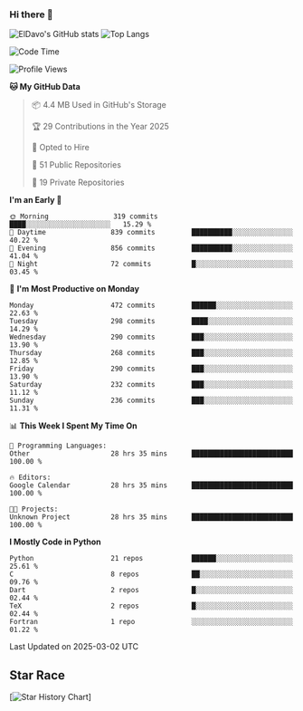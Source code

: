 ### Hi there 👋
![ElDavo's GitHub stats](https://github-readme-stats.vercel.app/api?username=ElDavoo&show_icons=true&theme=chartreuse-dark)
![Top Langs](https://github-readme-stats.vercel.app/api/top-langs/?username=ElDavoo&theme=chartreuse-dark&layout=compact)

<!--START_SECTION:waka-->
![Code Time](http://img.shields.io/badge/Code%20Time-2%2C550%20hrs%2055%20mins-blue)

![Profile Views](http://img.shields.io/badge/Profile%20Views-0-blue)

**🐱 My GitHub Data** 

> 📦 4.4 MB Used in GitHub's Storage 
 > 
> 🏆 29 Contributions in the Year 2025
 > 
> 💼 Opted to Hire
 > 
> 📜 51 Public Repositories 
 > 
> 🔑 19 Private Repositories 
 > 
**I'm an Early 🐤** 

```text
🌞 Morning                319 commits         ████░░░░░░░░░░░░░░░░░░░░░   15.29 % 
🌆 Daytime                839 commits         ██████████░░░░░░░░░░░░░░░   40.22 % 
🌃 Evening                856 commits         ██████████░░░░░░░░░░░░░░░   41.04 % 
🌙 Night                  72 commits          █░░░░░░░░░░░░░░░░░░░░░░░░   03.45 % 
```
📅 **I'm Most Productive on Monday** 

```text
Monday                   472 commits         ██████░░░░░░░░░░░░░░░░░░░   22.63 % 
Tuesday                  298 commits         ████░░░░░░░░░░░░░░░░░░░░░   14.29 % 
Wednesday                290 commits         ███░░░░░░░░░░░░░░░░░░░░░░   13.90 % 
Thursday                 268 commits         ███░░░░░░░░░░░░░░░░░░░░░░   12.85 % 
Friday                   290 commits         ███░░░░░░░░░░░░░░░░░░░░░░   13.90 % 
Saturday                 232 commits         ███░░░░░░░░░░░░░░░░░░░░░░   11.12 % 
Sunday                   236 commits         ███░░░░░░░░░░░░░░░░░░░░░░   11.31 % 
```


📊 **This Week I Spent My Time On** 

```text
💬 Programming Languages: 
Other                    28 hrs 35 mins      █████████████████████████   100.00 % 

🔥 Editors: 
Google Calendar          28 hrs 35 mins      █████████████████████████   100.00 % 

🐱‍💻 Projects: 
Unknown Project          28 hrs 35 mins      █████████████████████████   100.00 % 
```

**I Mostly Code in Python** 

```text
Python                   21 repos            ██████░░░░░░░░░░░░░░░░░░░   25.61 % 
C                        8 repos             ██░░░░░░░░░░░░░░░░░░░░░░░   09.76 % 
Dart                     2 repos             █░░░░░░░░░░░░░░░░░░░░░░░░   02.44 % 
TeX                      2 repos             █░░░░░░░░░░░░░░░░░░░░░░░░   02.44 % 
Fortran                  1 repo              ░░░░░░░░░░░░░░░░░░░░░░░░░   01.22 % 
```




 Last Updated on 2025-03-02 UTC
<!--END_SECTION:waka-->

## Star Race

[![Star History Chart](https://api.star-history.com/svg?repos=ElDavoo/WhatsApp-Crypt14-Crypt15-Decrypter,ElDavoo/TuringOS,EliteAndroidApps/WhatsApp-Crypt12-Decrypter,KnugiHK/Whatsapp-Chat-Exporter&type=Date)]
